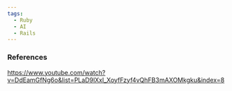 ```yaml
---
tags:
  - Ruby
  - AI
  - Rails
---
```

### References
https://www.youtube.com/watch?v=DdEamGfNg6o&list=PLaD9lXxl_XoyfFzyf4vQhFB3mAXOMkgku&index=8


